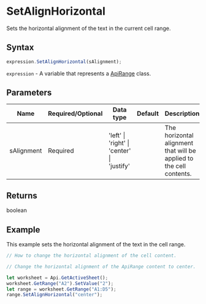 # SetAlignHorizontal

Sets the horizontal alignment of the text in the current cell range.

## Syntax

```javascript
expression.SetAlignHorizontal(sAlignment);
```

`expression` - A variable that represents a [ApiRange](../ApiRange.md) class.

## Parameters

| **Name** | **Required/Optional** | **Data type** | **Default** | **Description** |
| ------------- | ------------- | ------------- | ------------- | ------------- |
| sAlignment | Required | 'left' \| 'right' \| 'center' \| 'justify' |  | The horizontal alignment that will be applied to the cell contents. |

## Returns

boolean

## Example

This example sets the horizontal alignment of the text in the cell range.

```javascript editor-xlsx
// How to change the horizontal alignment of the cell content.

// Change the horizontal alignment of the ApiRange content to center.

let worksheet = Api.GetActiveSheet();
worksheet.GetRange("A2").SetValue("2");
let range = worksheet.GetRange("A1:D5");
range.SetAlignHorizontal("center");
```
